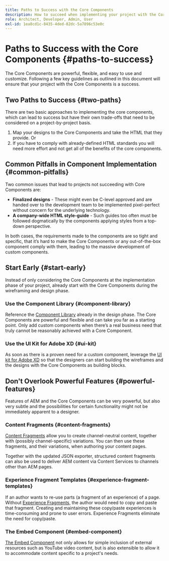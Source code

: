 ```yaml
---
title: Paths to Success with the Core Components
description: How to succeed when implementing your project with the Core Components
role: Architect, Developer, Admin, User
exl-id: 1ea8cd1c-8435-4ded-82dc-5a7896c53e0c
---
```

# Paths to Success with the Core Components {#paths-to-success}

The Core Components are powerful, flexible, and easy to use and customize. Following a few key guidelines as outlined in this document will ensure that your project with the Core Components is a success.

## Two Paths to Success {#two-paths}

There are two basic approaches to implementing the core components, which can lead to success but have their own trade-offs that need to be considered on a project-by-project basis.

1. Map your designs to the Core Components and take the HTML that they provide. Or
1. If you have to comply with already-defined HTML standards you will need more effort and not get all of the benefits of the core components.

## Common Pitfalls in Component Implementation {#common-pitfalls}

Two common issues that lead to projects not succeeding with Core Components are:

* **Finalized designs** - These might even be C-level approved and are handed over to the development team to be implemented pixel-perfect without concern for the underlying technology.
* **A company-wide HTML style-guide** - Such guides too often  must be followed dogmatically by the components applying styles from a top-down perspective.

In both cases, the requirements made to the components are so tight and specific, that it’s hard to make the Core Components or any out-of-the-box component comply with them, leading to the massive development of custom components.

## Start Early {#start-early}

Instead of only considering the Core Components at the implementation phase of your project, already start with the Core Components during the wireframing and design phase.

### Use the Component Library {#component-library}

Reference the [Component Library](https://adobe.com/go/aem_cmp_library) already in the design phase. The Core Components are powerful and flexible and can take you far as a starting point. Only add custom components when there’s a real business need that truly cannot be reasonably achieved with a Core Component.

### Use the UI Kit for Adobe XD {#ui-kit}

As soon as there is a proven need for a custom component, leverage the [UI kit for Adobe XD](https://experienceleague.adobe.com/docs/experience-manager-learn/assets/AEM-CoreComponents-UI-Kit.xd)  so that the designers can start building the wireframes and the designs with the Core Components as building blocks.

## Don't Overlook Powerful Features {#powerful-features}

Features of AEM and the Core Components can be very powerful, but also very subtle and the possibilities for certain functionality might not be immediately apparent to a designer.

### Content Fragments {#content-fragments}

[Content Fragments](https://experienceleague.adobe.com/docs/experience-manager-cloud-service/sites/authoring/fundamentals/content-fragments.html) allow you to create channel-neutral content, together with (possibly channel-specific) variations. You can then use these fragments, and their variations, when authoring your content pages.

Together with the updated JSON exporter, structured content fragments can also be used to deliver AEM content via Content Services to channels other than AEM pages.

### Experience Fragment Templates {#experience-fragment-templates}

If an author wants to re-use parts (a fragment of an experience) of a page. Without [Experience Fragments,](https://experienceleague.adobe.com/docs/experience-manager-cloud-service/sites/authoring/fundamentals/experience-fragments.html) the author would need to copy and paste that fragment. Creating and maintaining these copy/paste experiences is time-consuming and prone to user errors. Experience Fragments eliminate the need for copy/paste.

### The Embed Component {#embed-component}

[The Embed Component](/help/components/embed.md) not only allows for simple inclusion of external resources such as YouTube video content, but is also extensible to allow it to accommodate content specific to a project's needs.
